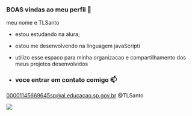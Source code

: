 ###  BOAS vindas ao meu perfil 💙 

meu nome e TLSanto

- estou estudando na alura;
- estou me desenvolvendo na linguagem javaScripti
- utilizo esse espaco para minha organizacao e compartilhamento dos meus projetos desenvolvidos

- ### voce entrar em contato comigo 📫

 00001145669645sp@al.educacao.sp.gov.br
@TLSanto 

![](https://media1.tenor.com/m/2nKSTDDekOgAAAAC/coding-kira.gif)
